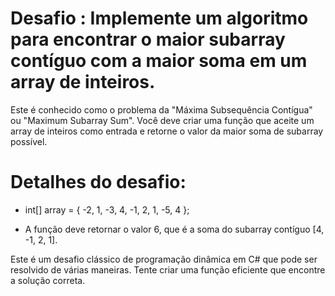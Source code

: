 # Desafio : Implemente um algoritmo para encontrar o maior subarray contíguo com a maior soma em um array de inteiros.

Este é conhecido como o problema da "Máxima Subsequência Contígua" ou "Maximum Subarray Sum". Você deve criar uma função que aceite um array de inteiros como entrada e retorne o valor da maior soma de subarray possível.

# Detalhes do desafio:

- int[] array = { -2, 1, -3, 4, -1, 2, 1, -5, 4 };

- A função deve retornar o valor 6, que é a soma do subarray contíguo [4, -1, 2, 1].

Este é um desafio clássico de programação dinâmica em C# que pode ser resolvido de várias maneiras. Tente criar uma função eficiente que encontre a solução correta.

